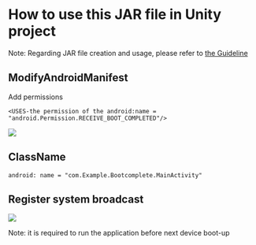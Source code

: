 # How to use this JAR file in Unity project

Note: Regarding JAR file creation and usage, please refer to [the Guideline](https://github.com/picoxr/support/blob/master/How_to_use_JAR_file_in_Unity_project_on_Pico_device.docx)

## ModifyAndroidManifest
Add permissions 
```
<USES-the permission of the android:name = "android.Permission.RECEIVE_BOOT_COMPLETED"/>
```
![](https://github.com/PicoSupport/BootComplete/blob/master/assets/01.png)

## ClassName
```
android: name = "com.Example.Bootcomplete.MainActivity"
```
## Register system broadcast 

 ![](https://github.com/PicoSupport/BootComplete/blob/master/assets/03.png)

Note: it is required to run the application before next device boot-up

